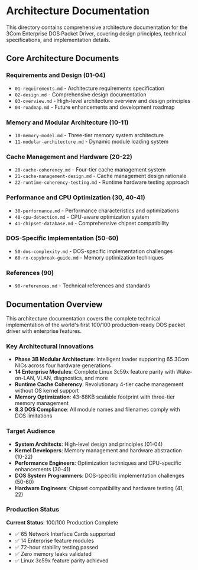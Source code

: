 # Architecture Documentation

This directory contains comprehensive architecture documentation for the 3Com Enterprise DOS Packet Driver, covering design principles, technical specifications, and implementation details.

## Core Architecture Documents

### Requirements and Design (01-04)
- `01-requirements.md` - Architecture requirements specification
- `02-design.md` - Comprehensive design documentation 
- `03-overview.md` - High-level architecture overview and design principles
- `04-roadmap.md` - Future enhancements and development roadmap

### Memory and Modular Architecture (10-11)
- `10-memory-model.md` - Three-tier memory system architecture
- `11-modular-architecture.md` - Dynamic module loading system

### Cache Management and Hardware (20-22)
- `20-cache-coherency.md` - Four-tier cache management system
- `21-cache-management-design.md` - Cache management design rationale
- `22-runtime-coherency-testing.md` - Runtime hardware testing approach

### Performance and CPU Optimization (30, 40-41)
- `30-performance.md` - Performance characteristics and optimizations
- `40-cpu-detection.md` - CPU-aware optimization system
- `41-chipset-database.md` - Comprehensive chipset compatibility

### DOS-Specific Implementation (50-60)
- `50-dos-complexity.md` - DOS-specific implementation challenges
- `60-rx-copybreak-guide.md` - Memory optimization techniques

### References (90)
- `90-references.md` - Technical references and standards

## Documentation Overview

This architecture documentation covers the complete technical implementation of the world's first 100/100 production-ready DOS packet driver with enterprise features.

### Key Architectural Innovations
- **Phase 3B Modular Architecture**: Intelligent loader supporting 65 3Com NICs across four hardware generations
- **14 Enterprise Modules**: Complete Linux 3c59x feature parity with Wake-on-LAN, VLAN, diagnostics, and more
- **Runtime Cache Coherency**: Revolutionary 4-tier cache management without OS kernel support
- **Memory Optimization**: 43-88KB scalable footprint with three-tier memory management
- **8.3 DOS Compliance**: All module names and filenames comply with DOS limitations

### Target Audience
- **System Architects**: High-level design and principles (01-04)
- **Kernel Developers**: Memory management and hardware abstraction (10-22)
- **Performance Engineers**: Optimization techniques and CPU-specific enhancements (30-41)
- **DOS System Programmers**: DOS-specific implementation challenges (50-60)
- **Hardware Engineers**: Chipset compatibility and hardware testing (41, 22)

### Production Status
**Current Status**: 100/100 Production Complete
- ✅ 65 Network Interface Cards supported
- ✅ 14 Enterprise feature modules
- ✅ 72-hour stability testing passed
- ✅ Zero memory leaks validated
- ✅ Linux 3c59x feature parity achieved